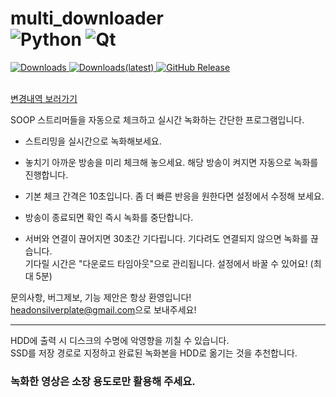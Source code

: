 # multi_downloader <br> ![Python](https://img.shields.io/badge/python-3670A0?logo=python&logoColor=ffdd54) ![Qt](https://img.shields.io/badge/Qt-%23217346.svg?logo=Qt&logoColor=white)
   


<div>
   <a href="https://github.com/HO-Silverplate/multi_downloader/releases">
      <img alt ="Downloads" src = "https://img.shields.io/github/downloads/HO-Silverplate/multi_downloader/total?downloads">
   </a>
   <a href="https://github.com/HO-Silverplate/multi_downloader/releases/latest">
      <img alt="Downloads(latest)" src="https://img.shields.io/github/downloads/HO-Silverplate/multi_downloader/latest/total?label=latest">
   </a>
   <a href="https://github.com/HO-Silverplate/multi_downloader/releases/latest">
      <img alt="GitHub Release" src="https://img.shields.io/github/v/release/HO-silverplate/multi_downloader">
   </a>
</div>
<br>
<div>
      
   [변경내역 보러가기](https://github.com/HO-Silverplate/multi_downloader/blob/main/CHANGELOG.md)

   SOOP 스트리머들을 자동으로 체크하고 실시간 녹화하는 간단한 프로그램입니다.
   - 스트리밍을 실시간으로 녹화해보세요.
   - 놓치기 아까운 방송을 미리 체크해 놓으세요. 해당 방송이 켜지면 자동으로 녹화를 진행합니다.
   - 기본 체크 간격은 10초입니다. 좀 더 빠른 반응을 원한다면 설정에서 수정해 보세요.
   - 방송이 종료되면 확인 즉시 녹화를 중단합니다.
     
   - 서버와 연결이 끊어지면 30초간 기다립니다. 기다려도 연결되지 않으면 녹화를 끊습니다.  
     기다릴 시간은 "다운로드 타임아웃"으로 관리됩니다. 설정에서 바꿀 수 있어요! (최대 5분)

   문의사항, 버그제보, 기능 제안은 항상 환영입니다!   
   [headonsilverplate@gmail.com](mailto:headonsilverplate@gmail.com)으로 보내주세요!

   ---
   HDD에 출력 시 디스크의 수명에 악영향을 끼칠 수 있습니다.  
   SSD를 저장 경로로 지정하고 완료된 녹화본을 HDD로 옮기는 것을 추천합니다.
   
   ### **녹화한 영상은 소장 용도로만 활용해 주세요.**

</div>
